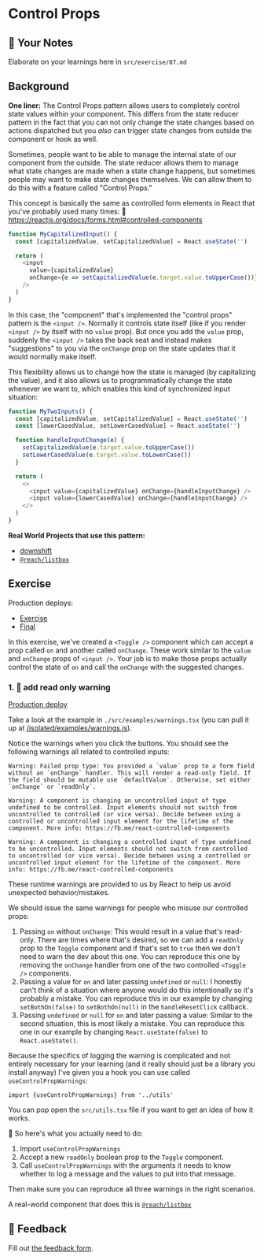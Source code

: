 # Control Props

## 📝 Your Notes

Elaborate on your learnings here in `src/exercise/07.md`

## Background

**One liner:** The Control Props pattern allows users to completely control
state values within your component. This differs from the state reducer pattern
in the fact that you can not only change the state changes based on actions
dispatched but you _also_ can trigger state changes from outside the component
or hook as well.

Sometimes, people want to be able to manage the internal state of our component
from the outside. The state reducer allows them to manage what state changes are
made when a state change happens, but sometimes people may want to make state
changes themselves. We can allow them to do this with a feature called "Control
Props."

This concept is basically the same as controlled form elements in React that
you've probably used many times: 📜
https://reactjs.org/docs/forms.html#controlled-components

```javascript
function MyCapitalizedInput() {
  const [capitalizedValue, setCapitalizedValue] = React.useState('')

  return (
    <input
      value={capitalizedValue}
      onChange={e => setCapitalizedValue(e.target.value.toUpperCase())}
    />
  )
}
```

In this case, the "component" that's implemented the "control props" pattern is
the `<input />`. Normally it controls state itself (like if you render
`<input />` by itself with no `value` prop). But once you add the `value` prop,
suddenly the `<input />` takes the back seat and instead makes "suggestions" to
you via the `onChange` prop on the state updates that it would normally make
itself.

This flexibility allows us to change how the state is managed (by capitalizing
the value), and it also allows us to programmatically change the state whenever
we want to, which enables this kind of synchronized input situation:

```javascript
function MyTwoInputs() {
  const [capitalizedValue, setCapitalizedValue] = React.useState('')
  const [lowerCasedValue, setLowerCasedValue] = React.useState('')

  function handleInputChange(e) {
    setCapitalizedValue(e.target.value.toUpperCase())
    setLowerCasedValue(e.target.value.toLowerCase())
  }

  return (
    <>
      <input value={capitalizedValue} onChange={handleInputChange} />
      <input value={lowerCasedValue} onChange={handleInputChange} />
    </>
  )
}
```

**Real World Projects that use this pattern:**

- [downshift](https://github.com/downshift-js/downshift)
- [`@reach/listbox`](https://reacttraining.com/reach-ui/listbox)

## Exercise

Production deploys:

- [Exercise](http://advanced-react-patterns-next.netlify.app/isolated/exercise/07.tsx)
- [Final](http://advanced-react-patterns-next.netlify.app/isolated/final/07.tsx)

In this exercise, we've created a `<Toggle />` component which can accept a prop
called `on` and another called `onChange`. These work similar to the `value` and
`onChange` props of `<input />`. Your job is to make those props actually
control the state of `on` and call the `onChange` with the suggested changes.

### 1. 💯 add read only warning

[Production deploy](http://advanced-react-patterns-next.netlify.app/isolated/final/07.extra-1.tsx)

Take a look at the example in `./src/examples/warnings.tsx` (you can pull it up
at
[/isolated/examples/warnings.js](http://localhost:3000/isolated/examples/warnings.tsx)).

Notice the warnings when you click the buttons. You should see the following
warnings all related to controlled inputs:

```
Warning: Failed prop type: You provided a `value` prop to a form field without an `onChange` handler. This will render a read-only field. If the field should be mutable use `defaultValue`. Otherwise, set either `onChange` or `readOnly`.
```

```
Warning: A component is changing an uncontrolled input of type undefined to be controlled. Input elements should not switch from uncontrolled to controlled (or vice versa). Decide between using a controlled or uncontrolled input element for the lifetime of the component. More info: https://fb.me/react-controlled-components
```

```
Warning: A component is changing a controlled input of type undefined to be uncontrolled. Input elements should not switch from controlled to uncontrolled (or vice versa). Decide between using a controlled or uncontrolled input element for the lifetime of the component. More info: https://fb.me/react-controlled-components
```

These runtime warnings are provided to us by React to help us avoid unexpected
behavior/mistakes.

We should issue the same warnings for people who misuse our controlled props:

1. Passing `on` without `onChange`: This would result in a value that's
   read-only. There are times where that's desired, so we can add a `readOnly`
   prop to the `Toggle` component and if that's set to `true` then we don't need
   to warn the dev about this one. You can reproduce this one by removing the
   `onChange` handler from one of the two controlled `<Toggle />` components.
2. Passing a value for `on` and later passing `undefined` or `null`: I honestly
   can't think of a situation where anyone would do this intentionally so it's
   probably a mistake. You can reproduce this in our example by changing
   `setBothOn(false)` to `setBothOn(null)` in the `handleResetClick` callback.
3. Passing `undefined` or `null` for `on` and later passing a value: Similar to
   the second situation, this is most likely a mistake. You can reproduce this
   one in our example by changing `React.useState(false)` to `React.useState()`.

Because the specifics of logging the warning is complicated and not entirely
necessary for your learning (and it really should just be a library you install
anyway) I've given you a hook you can use called `useControlPropWarnings`:

```tsx
import {useControlPropWarnings} from '../utils'
```

You can pop open the `src/utils.tsx` file if you want to get an idea of how it
works.

🐨 So here's what you actually need to do:

1. Import `useControlPropWarnings`
2. Accept a new `readOnly` boolean prop to the `Toggle` component.
3. Call `useControlPropWarnings` with the arguments it needs to know whether to
   log a message and the values to put into that message.

Then make sure you can reproduce all three warnings in the right scenarios.

A real-world component that does this is
[`@reach/listbox`](https://reacttraining.com/reach-ui/listbox/)

## 🦉 Feedback

Fill out
[the feedback form](https://ws.kcd.im/?ws=Advanced%20React%20Patterns%20%F0%9F%A4%AF&e=07%3A%20Control%20Props&em=johannes.klauss%40spaceteams.de).
